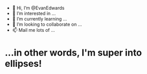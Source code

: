 - 👋 Hi, I’m @EvanEdwards
- 👀 I’m interested in ...
- 🌱 I’m currently learning ...
- 💞️ I’m looking to collaborate on ...
- 📫 Mail me lots of ...

# ...in other words, I'm super into ellipses! 

<!---
EvanEdwards/EvanEdwards is a ✨ special ✨ repository because its `README.md` (this file) appears on your GitHub profile.
You can click the Preview link to take a look at your changes.
--->
